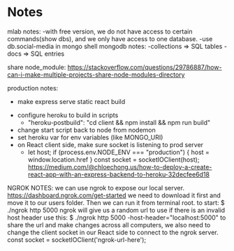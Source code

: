 # Notes
mlab notes:
  -with free version, we do not have access to certain commands(show dbs), and we only have access to one database.
  -use db.social-media in mongo shell
mongodb notes:
  -collections => SQL tables
  -docs => SQL entries

share node_module:
https://stackoverflow.com/questions/29786887/how-can-i-make-multiple-projects-share-node-modules-directory

production notes:
- make express serve static react build
<!-- server.use(express.static(path.join(__dirname, 'client/build'))) -->
- configure heroku to build in scripts
  - "heroku-postbuild": "cd client && npm install && npm run build"
- change start script back to node from nodemon
- set heroku var for env variables (like MONGO_URI)
- on React client side, make sure socket is listening to prod server
  - let host;
    if (process.env.NODE_ENV === "production") {
      host = window.location.href
    }
    const socket = socketIOClient(host);
https://medium.com/@chloechong.us/how-to-deploy-a-create-react-app-with-an-express-backend-to-heroku-32decfee6d18


NGROK NOTES:
we can use ngrok to expose our local server. https://dashboard.ngrok.com/get-started we need to download it first and move it to our users folder. Then we can run it from terminal root.
to start:
$ ./ngrok http 5000
ngrok will give us a random url to use
if there is an invalid host header use this:
$ ./ngrok http 5000 -host-header="localhost:5000"
to share the url and make changes across all computers, we also need to change the client socket in our React side to connect to the ngrok server.
const socket = socketIOClient('ngrok-url-here');

